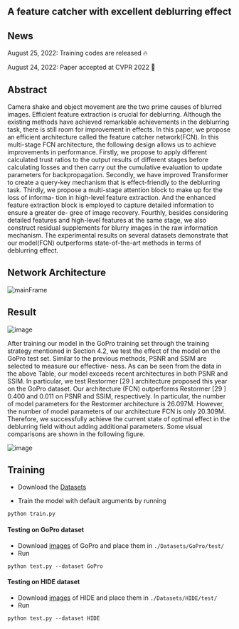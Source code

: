  ## A feature catcher with excellent deblurring effect 

## News

August 25, 2022: Training codes are released 🔥  

August 24, 2022: Paper accepted at CVPR 2022 🎉  

## Abstract  

Camera shake and object movement are the two prime causes of blurred images. Efficient feature extraction is crucial for deblurring. Although the
existing methods have achieved remarkable achievements in the deblurring task, there is still room for improvement in effects. In this paper, we propose
an efficient architecture called the feature catcher network(FCN). In this multi-stage FCN architecture, the following design allows us to achieve
improvements in performance. Firstly, we propose to apply different calculated trust ratios to the output results of different stages before calculating
losses and then carry out the cumulative evaluation to update parameters for backpropagation. Secondly, we have improved Transformer to create a
query-key mechanism that is effect-friendly to the deblurring task. Thirdly, we propose a multi-stage attention block to make up for the loss of informa-
tion in high-level feature extraction. And the enhanced feature extraction block is employed to capture detailed information to ensure a greater de-
gree of image recovery. Fourthly, besides considering detailed features and high-level features at the same stage, we also construct residual supplements
for blurry images in the raw information mechanism. The experimental results on several datasets demonstrate that our model(FCN) outperforms state-of-the-art methods in terms of deblurring effect.  

## Network Architecture  

![mainFrame](https://user-images.githubusercontent.com/71067558/186557413-18d2f630-e5ce-4316-96b0-16c32fcf337b.png)


## Result  

![image](https://user-images.githubusercontent.com/71067558/186558200-012c0356-056d-452d-a96e-deb80c9a54af.png)


After training our model in the GoPro training set
through the training strategy mentioned in Section 4.2, we test the
effect of the model on the GoPro test set. Similar to the previous
methods, PSNR and SSIM are selected to measure our effective-
ness. As can be seen from the data in the above Table, our model exceeds
recent architectures in both PSNR and SSIM. In particular, we test
Restormer [29 ] architecture proposed this year on the GoPro dataset.
Our architecture (FCN) outperforms Restormer [29 ] 0.400 and 0.011
on PSNR and SSIM, respectively. In particular, the number of model
parameters for the Restormer architecture is 26.097M. However,
the number of model parameters of our architecture FCN is only
20.309M. Therefore, we successfully achieve the current state of
optimal effect in the deblurring field without adding additional
parameters. Some visual comparisons are shown in the following figure.  

![image](https://user-images.githubusercontent.com/71067558/186557698-a1beeca4-8b07-4b4c-9845-8e1d71247eda.png)




## Training
- Download the [Datasets](Datasets/README.md)

- Train the model with default arguments by running

```
python train.py
```


#### Testing on GoPro dataset
- Download [images](https://drive.google.com/drive/folders/1a2qKfXWpNuTGOm2-Jex8kfNSzYJLbqkf?usp=sharing) of GoPro and place them in `./Datasets/GoPro/test/`
- Run
```
python test.py --dataset GoPro
```

#### Testing on HIDE dataset
- Download [images](https://drive.google.com/drive/folders/1nRsTXj4iTUkTvBhTcGg8cySK8nd3vlhK?usp=sharing) of HIDE and place them in `./Datasets/HIDE/test/`
- Run
```
python test.py --dataset HIDE
```
